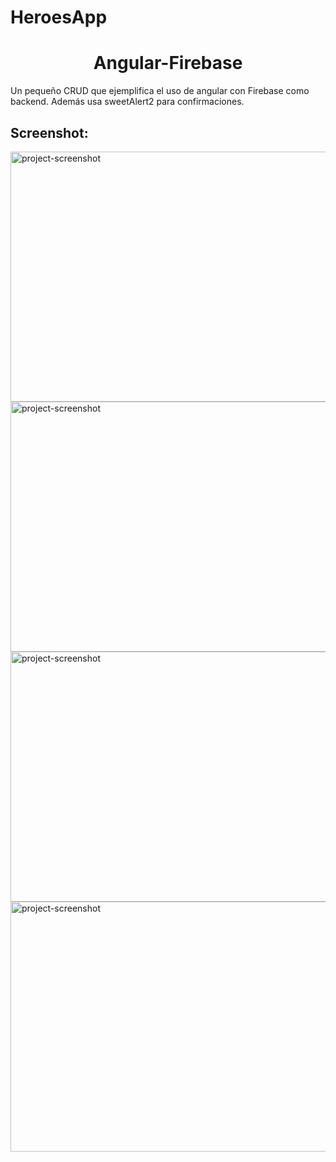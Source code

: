 # HeroesApp

<h1 align="center" id="title">Angular-Firebase</h1>

<p id="description">Un pequeño CRUD que ejemplifica el uso de angular con Firebase como backend. Además usa sweetAlert2 para confirmaciones.</p>

<h2>Screenshot:</h2>

<img src="http://45.79.30.160/ima1.png" alt="project-screenshot" width="600" height="400/">
<img src="http://45.79.30.160/ima2.png" alt="project-screenshot" width="600" height="400/">
<img src="http://45.79.30.160/ima3.png" alt="project-screenshot" width="600" height="400/">
<img src="http://45.79.30.160/ima4.png" alt="project-screenshot" width="600" height="400/">